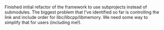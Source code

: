 Finished initial refactor of the framework to use subprojects instead of submodules. The biggest problem that I've identified so far is controlling the link and include order for libc/libcpp/libmemory. We need some way to simplify that for users (including me!).

